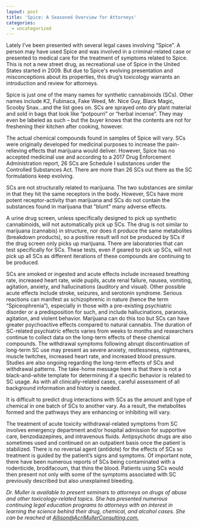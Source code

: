 ```yaml
---
layout: post
title: 'Spice: A Seasoned Overview for Attorneys'
categories:
  - uncategorized
---
```


Lately I’ve been presented with several legal cases involving “Spice”. A person may have used Spice and was involved in a criminal-related case or presented to medical care for the treatment of symptoms related to Spice. This is not a new street drug, as recreational use of Spice in the United States started in 2009. But due to Spice's evolving presentation and misconceptions about its properties, this drug’s toxicology warrants an introduction and review for attorneys.

Spice is just one of the many names for synthetic cannabinoids (SCs). Other names include K2, Fubinaca, Fake Weed, Mr. Nice Guy, Black Magic, Scooby Snax…and the list goes on. SCs are sprayed onto dry plant material and sold in bags that look like “potpourri” or “herbal incense”. They may even be labeled as such – but the buyer knows that the contents are not for freshening their kitchen after cooking, however.

The actual chemical compounds found in samples of Spice will vary. SCs were originally developed for medicinal purposes to increase the pain-relieving effects that marijuana would deliver. However, Spice has no accepted medicinal use and according to a 2017 Drug Enforcement Administration report, 26 SCs are Schedule I substances under the Controlled Substances Act. There are more than 26 SCs out there as the SC formulations keep evolving.

SCs are not structurally related to marijuana. The two substances are similar in that they hit the same receptors in the body. However, SCs have more potent receptor-activity than marijuana and SCs do not contain the substances found in marijuana that "blunt" many adverse effects.

A urine drug screen, unless specifically designed to pick up synthetic cannabinoids, will not automatically pick up SCs. The drug is not similar to marijuana (cannabis) in structure, nor does it produce the same metabolites (breakdown products), so a positive result will not be produced by SCs if the drug screen only picks up marijuana. There are laboratories that can test specifically for SCs. These tests, even if geared to pick up SCs, will not pick up all SCs as different iterations of these compounds are continuing to be produced.

SCs are smoked or ingested and acute effects include increased breathing rate, increased heart rate, wide pupils, acute renal failure, nausea, vomiting, agitation, anxiety, and hallucinations (auditory and visual). Other possible acute effects include stroke, seizures, and serotonin syndrome. Serious reactions can manifest as schizophrenic in nature (hence the term “Spiceophrenia”), especially in those with a pre-existing psychiatric disorder or a predisposition for such, and include hallucinations, paranoia, agitation, and violent behavior. Marijuana can do this too but SCs can have greater psychoactive effects compared to natural cannabis. The duration of SC-related psychiatric effects varies from weeks to months and researchers continue to collect data on the long-term effects of these chemical compounds. The withdrawal symptoms following abrupt discontinuation of long-term SC use may present as severe anxiety, restlessness, nightmares, muscle twitches, increased heart rate, and increased blood pressure. Studies are also ongoing regarding the long-term effects of SCs and withdrawal patterns. The take-home message here is that there is not a black-and-white template for determining if a specific behavior is related to SC usage. As with all clinically-related cases, careful assessment of all background information and history is needed.

It is difficult to predict drug interactions with SCs as the amount and type of chemical in one batch of SCs to another vary. As a result, the metabolites formed and the pathways they are enhancing or inhibiting will vary.

The treatment of acute toxicity withdrawal-related symptoms from SC involves emergency department and/or hospital admission for supportive care, benzodiazepines, and intravenous fluids. Antipsychotic drugs are also sometimes used and continued on an outpatient basis once the patient is stabilized. There is no reversal agent (antidote) for the effects of SCs so treatment is guided by the patient’s signs and symptoms. Of important note, there have been numerous reports of SCs being contaminated with a rodenticide, brodifacoum, that thins the blood. Patients using SCs would then present not only with some of the symptoms associated with SC previously described but also unexplained bleeding.

*Dr. Muller is available to present seminars to attorneys on drugs of abuse and other toxicology-related topics. She has presented numerous continuing legal education programs to attorneys with an interest in learning the science behind their drug, chemical, and alcohol cases. She can be reached at [Allison@AcriMullerConsulting.com.](mailto:Allison@AcriMullerConsulting.com)*